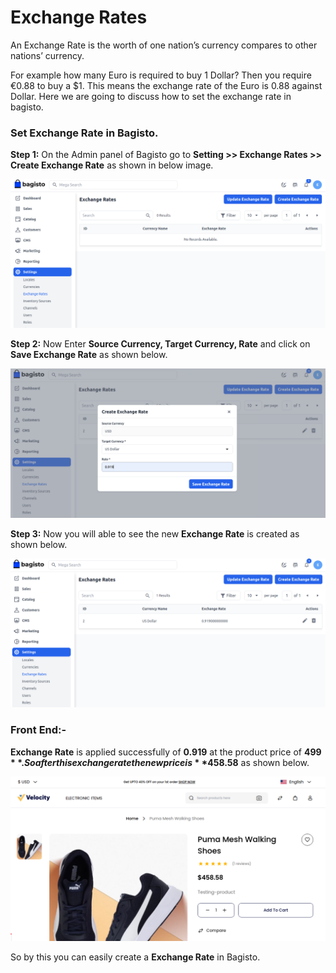 # Exchange Rates

An Exchange Rate is the worth of one nation’s currency compares to other nations’ currency.

For example how many Euro is required to buy 1 Dollar? Then you require €0.88 to buy a $1. This means the exchange rate of the Euro is 0.88 against Dollar. Here we are going to discuss how to set the exchange rate in bagisto.

### Set Exchange Rate in Bagisto.

**Step 1:** On the Admin panel of Bagisto go to **Setting >> Exchange Rates >> Create Exchange Rate** as shown in below image.

![Exchange Rate](../../assets/2.1.0/images/settings/exchangeRate.png)

**Step 2:** Now Enter **Source Currency, Target Currency, Rate** and click on **Save Exchange Rate** as shown below.

![Exchange Rate Configuration](../../assets/2.1.0/images/settings/exchangerateConfigurations.png)

**Step 3:** Now you will able to see the new **Exchange Rate** is created as shown below.

![Exchange Rate Grid](../../assets/2.1.0/images/settings/exchangerateGrid.png)

### Front End:-

**Exchange Rate** is applied successfully of **0.919** at the product price of **$499**.So after this exchange rate the new price is **$458.58** as shown below.

![Exchange Rate Configuration](../../assets/2.1.0/images/settings/exchangeOutput.png)

So by this you can easily create a **Exchange Rate** in Bagisto. 